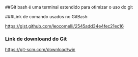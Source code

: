 ##Git bash é uma terminal estendido para otimizar o uso do git

###Link de comando usados no GitBash

https://gist.github.com/leocomelli/2545add34e4fec21ec16

### Link de downloand do Git

https://git-scm.com/download/win

##  





